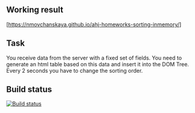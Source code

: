 ## Working result
[https://nmovchanskaya.github.io/ahj-homeworks-sorting-inmemory/]

## Task

You receive data from the server with a fixed set of fields. You need to generate an html table based on this data and insert it into the DOM Tree. Every 2 seconds you have to change the sorting order.


## Build status

[![Build status](https://ci.appveyor.com/api/projects/status/3iaaf00pwcd7c72q?svg=true)](https://ci.appveyor.com/project/nmovchanskaya/ahj-homeworks-sorting-inmemory)
